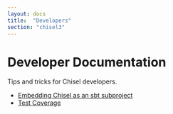```yaml
---
layout: docs
title:  "Developers"
section: "chisel3"
---
```

# Developer Documentation

Tips and tricks for Chisel developers.

* [Embedding Chisel as an sbt subproject](sbt-subproject)
* [Test Coverage](Test-Coverage)
